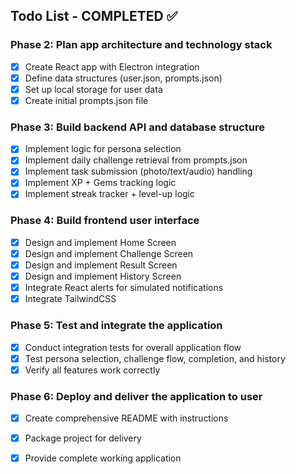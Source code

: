 ## Todo List - COMPLETED ✅

### Phase 2: Plan app architecture and technology stack
- [x] Create React app with Electron integration
- [x] Define data structures (user.json, prompts.json)
- [x] Set up local storage for user data
- [x] Create initial prompts.json file

### Phase 3: Build backend API and database structure
- [x] Implement logic for persona selection
- [x] Implement daily challenge retrieval from prompts.json
- [x] Implement task submission (photo/text/audio) handling
- [x] Implement XP + Gems tracking logic
- [x] Implement streak tracker + level-up logic

### Phase 4: Build frontend user interface
- [x] Design and implement Home Screen
- [x] Design and implement Challenge Screen
- [x] Design and implement Result Screen
- [x] Design and implement History Screen
- [x] Integrate React alerts for simulated notifications
- [x] Integrate TailwindCSS

### Phase 5: Test and integrate the application
- [x] Conduct integration tests for overall application flow
- [x] Test persona selection, challenge flow, completion, and history
- [x] Verify all features work correctly

### Phase 6: Deploy and deliver the application to user
- [x] Create comprehensive README with instructions
- [x] Package project for delivery
- [x] Provide complete working application


